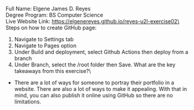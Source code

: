 Full Name: Elgene James D. Reyes\
Degree Program: BS Computer Science\
Live Website Link: https://elgenereyes.github.io/reyes-u2l-exercise02\
Steps on how to create GitHub page:
1. Navigate to Settings tab
2. Navigate to Pages option
3. Under Build and deployment, select Github Actions then deploy from a branch
4. Under Branch, select the /root folder then Save.
What are the key takeaways from this exercise?\
- There are a lot of ways for someone to portray their portfolio in a website. There are also a lot of ways to make it appealing. With that in mind, you can also publish it online using GitHub so there are no limitations.
